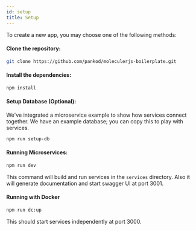 ```yaml
---
id: setup
title: Setup
---
```

To create a new app, you may choose one of the following methods:
#### Clone the repository:

```sh
git clone https://github.com/pankod/moleculerjs-boilerplate.git
```


#### Install the dependencies:


```sh
npm install
```

#### Setup Database (Optional):

We've integrated a microservice example to show how services connect together. We have an example database; you can copy this to play with services.

```sh
npm run setup-db
```

#### Running Microservices:

 ```sh
 npm run dev
 ```

This command will build and run services in the `services` directory. Also it will generate documentation and start swagger UI at port 3001.

#### Running with Docker

```sh
npm run dc:up
```

This should start services independently at port 3000.
